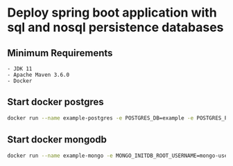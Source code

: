# Deploy spring boot application with sql and nosql persistence databases

## Minimum Requirements
    - JDK 11
    - Apache Maven 3.6.0
    - Docker

## Start docker postgres

```bash
docker run --name example-postgres -e POSTGRES_DB=example -e POSTGRES_PASSWORD=examplepw -d -p 5432:5432 postgres
```

## Start docker mongodb

```bash
docker run --name example-mongo -e MONGO_INITDB_ROOT_USERNAME=mongo-user -e MONGO_INITDB_ROOT_PASSWORD=mongopw -p 27017:27017 mongo
```

